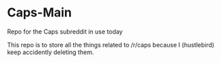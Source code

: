 # Caps-Main
Repo for the Caps subreddit in use today

This repo is to store all the things related to /r/caps because I (hustlebird) keep accidently deleting them.
